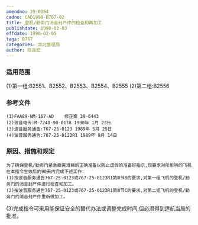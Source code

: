 ```yaml
---
amendno: 39-0364  
cadno: CAD1990-B767-02  
title: 登机/勤务门消音封严件的检查和再加工  
publishdate: 1990-02-03  
effdate: 1990-02-05  
tags: B767  
categories: 华北管理局  
author: 陈岳宏  
---
```

  
### 适用范围  
(1)第一组:B2551、B2552、B2553、B2554、B2555
(2)第二组:B2556  
  
<!--more-->  
### 参考文件  
    (1)FAA89-NM-167-AD    修正案 39-6443  
    (2)波音电传:M-7240-90-0178 1990年 1月 23日  
    (3)波音服务通告:767-25-0123 1989年 5月 25日  
    (4)波音服务通告:767-25-0123R1 1989年 9月 14日  
  
### 原因、措施和规定  
    为了确保登机/勤务门紧急撤离滑梯的正确准备以防止虚假的准备好指示,现要求对所影响的飞机在本指令生效后的90天内完成下述工作:  
    (1)按波音服务通告767-25-0123或767-25-0123R1第Ⅲ节B的要求,对第一组飞机的登机/勤务门的消音封严件进行检查和加工。  
    (2)按波音服务通告767-25-0123或767-25-0123R1第Ⅲ节C的要求,对第二组飞机的登机/勤务门的消音封严件重新做加工。  
(3)完成指令可采用能保证安全的替代办法或调整完成时间,但必须得到适航当局的批准。  
  
  
